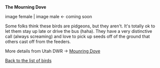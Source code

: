 **The Mourning Dove**

image female | image male <- coming soon

Some folks think these birds are pidgeons, but they aren't.  It's totally ok to let them stay up late or drive the bus (haha).
They have a very distinctive call (always screaming) and love to pick up seeds off of the ground that others cast off from the feeders.

More details from Utah DWR -> [Mounring Dove](https://fieldguide.wildlife.utah.gov/?species=zenaida%20macroura)

[Back to the list of birds](/yardbirds)
